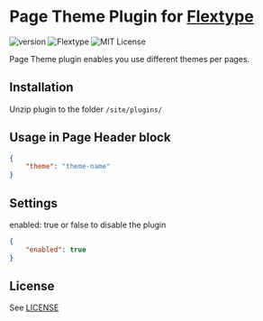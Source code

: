 # Page Theme Plugin for [Flextype](http://flextype.org/)
![version](https://img.shields.io/badge/version-1.1.0-brightgreen.svg?style=flat-square)
![Flextype](https://img.shields.io/badge/Flextype-0.9.0-green.svg?style=flat-square)
![MIT License](https://img.shields.io/badge/license-MIT-blue.svg?style=flat-square)

Page Theme plugin enables you use different themes per pages.

## Installation
Unzip plugin to the folder `/site/plugins/`

## Usage in Page Header block
```json
{
    "theme": "theme-name"
}
```

## Settings

enabled: true or false to disable the plugin

```json
{
    "enabled": true
}
```

## License
See [LICENSE](https://github.com/flextype-plugins/page-theme/blob/master/LICENSE)
